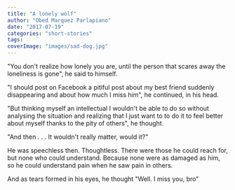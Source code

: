 ```yaml
---
title: "A lonely wolf"
author: "Obed Marquez Parlapiano"
date: "2017-07-19"
categories: "short-stories"
tags:
coverImage: "images/sad-dog.jpg"
---
```


"You don't realize how lonely you are, until the person that scares away the loneliness is gone", he said to himself.

"I should post on Facebook a pitiful post about my best friend suddenly disappearing and about how much I miss him", he continued, in his head.

"But thinking myself an intellectual I wouldn't be able to do so without analysing the situation and realizing that I just want to to do it to feel better about myself thanks to the pity of others", he thought.

"And then . . . It wouldn't really matter, would it?"

He was speechless then. Thoughtless. There were those he could reach for, but none who could understand. Because none were as damaged as him, so he could understand pain when he saw pain in others.

And as tears formed in his eyes, he thought "Well. I miss you, bro"
